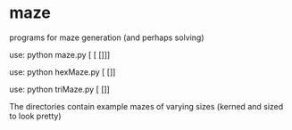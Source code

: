 # maze
programs for maze generation (and perhaps solving)

use: python maze.py [<height> [<width> [<seconds to generate whole thing>]]]

use: python hexMaze.py [<height> [<width>]]

use: python triMaze.py [<height> [<width>]]




The directories contain example mazes of varying sizes (kerned and sized to look pretty)


